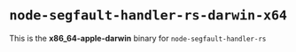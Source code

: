 # `node-segfault-handler-rs-darwin-x64`

This is the **x86_64-apple-darwin** binary for `node-segfault-handler-rs`
